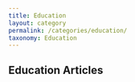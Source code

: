 ```yaml
---
title: Education
layout: category
permalink: /categories/education/
taxonomy: Education
---
```


## Education Articles
